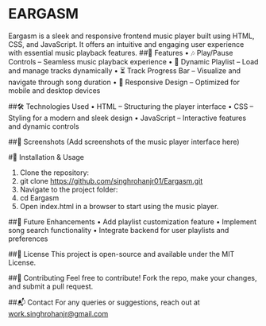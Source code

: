 # EARGASM
Eargasm is a sleek and responsive frontend music player built using HTML, CSS, and JavaScript. It offers an intuitive and engaging user experience with essential music playback features.
##🚀 Features
•	🎶 Play/Pause Controls – Seamless music playback experience
•	📂 Dynamic Playlist – Load and manage tracks dynamically
•	⏳ Track Progress Bar – Visualize and navigate through song duration
•	📱 Responsive Design – Optimized for mobile and desktop devices

##🛠 Technologies Used
•	HTML – Structuring the player interface
•	CSS – Styling for a modern and sleek design
•	JavaScript – Interactive features and dynamic controls

##📸 Screenshots
(Add screenshots of the music player interface here)

#📂 Installation & Usage
1.	Clone the repository: 
2.	git clone https://github.com/singhrohanjr01/Eargasm.git
3.	Navigate to the project folder: 
4.	cd Eargasm
5.	Open index.html in a browser to start using the music player.

##🎵 Future Enhancements
•	Add playlist customization feature
•	Implement song search functionality
•	Integrate backend for user playlists and preferences

##📜 License
This project is open-source and available under the MIT License.

##🤝 Contributing
Feel free to contribute! Fork the repo, make your changes, and submit a pull request.

##📬 Contact
For any queries or suggestions, reach out at work.singhrohanjr@gmail.com 

